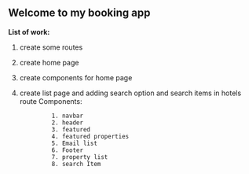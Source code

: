 ## Welcome to my booking app

**List of work:**

1.  create some routes
2.  create home page
3.  create components for home page
4. create list page and adding search option and search items in hotels route
        Components:

                1. navbar
                2. header
                3. featured
                4. featured properties
                5. Email list
                6. Footer
                7. property list
                8. search Item
